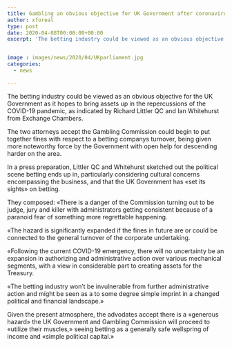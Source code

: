 ```yaml
---
title: Gambling an obvious objective for UK Government after coronavirus pandemic state barristers
author: xforeal 
type: post
date: 2020-04-08T00:00:00+00:00
excerpt: 'The betting industry could be viewed as an obvious objective for the UK Government as it hopes to bring assets up in the result of the COVID-19 pandemic, as indicated by Richard Littler QC and Ian Whitehurst from Exchange Chambers '


image : images/news/2020/04/UKparliament.jpg
categories:
  - news

---
```

The betting industry could be viewed as an obvious objective for the UK Government as it hopes to bring assets up in the repercussions of the COVID-19 pandemic, as indicated by Richard Littler QC and Ian Whitehurst from Exchange Chambers. 

The two attorneys accept the Gambling Commission could begin to put together fines with respect to a betting companys turnover, being given more noteworthy force by the Government with open help for descending harder on the area. 

In a press preparation, Littler QC and Whitehurst sketched out the political scene betting ends up in, particularly considering cultural concerns encompassing the business, and that the UK Government has &#171;set its sights&#187; on betting. 

They composed: &#171;There is a danger of the Commission turning out to be judge, jury and killer with administrators getting consistent because of a paranoid fear of something more regrettable happening. 

&#171;The hazard is significantly expanded if the fines in future are or could be connected to the general turnover of the corporate undertaking. 

&#171;Following the current COVID-19 emergency, there will no uncertainty be an expansion in authorizing and administrative action over various mechanical segments, with a view in considerable part to creating assets for the Treasury. 

&#171;The betting industry won&#8217;t be invulnerable from further administrative action and might be seen as a to some degree simple imprint in a changed political and financial landscape.&#187; 

Given the present atmosphere, the advodates accept there is a &#171;generous hazard&#187; the UK Government and Gambling Commission will proceed to &#171;utilize their muscles,&#187; seeing betting as a generally safe wellspring of income and &#171;simple political capital.&#187;